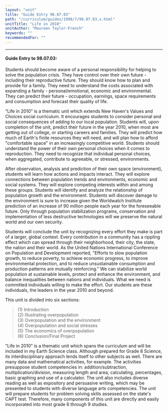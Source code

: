 ```yaml
---
layout: "unit"
title: "Guide Entry 98.07.03"
path: "/curriculum/guides/1998/7/98.07.03.x.html"
unitTitle: "Life in 2010"
unitAuthor: "Maureen Taylor-French"
keywords: ""
recommendedFor: ""
---
```

<body>
<hr/>
<h4>
Guide Entry to 98.07.03:
</h4>
<p>Students should become aware of a personal responsibility for helping to solve the population crisis.  They have control over their own future - including their reproductive future.  They should know how to plan and provide for a family.  They need to understand the costs associated with expanding a family - personal/emotional, economic and environmental.  They can predict their future - occupation, earnings, space requirements and consumption and forecast their quality of life.</p>
<p>
“Life in 2010” is a thematic unit which extends New Haven's Values and Choices social curriculum.  It encourages students to consider personal and social consequences of adding to our local population.  Students will, upon completion of the unit, predict their future in the year 2010, when most are getting out of college, or starting careers and families.  They will predict how much of Earth's finite resources they will need, and will plan how to afford "comfortable space" in an increasingly competitive world.  Students should understand the power of their own personal choices when it comes to reproduction.  They need to recognize that individual personal choices, when aggregated, contribute to agreeable, or stressed, environments.
</p>
<p>
After observation, analysis and prediction of their own space (environment), students will learn how actions and impacts interact.  They will explore connections between population trends and environments, economic and social systems.  They will explore competing interests within and among these groups.  Students will identify and analyze the relationship of population growth and the environment.  Students will discover damage to the environment is sure to increase given the Worldwatch Institute prediction of an increase of 90 million people each year for the foreseeable future.  Only through population stabilization programs, conservation and implementation of less destructive technologies will we preserve the natural world and our own security.
</p>
<p>
Students will conclude the unit by recognizing every effort they make is part of a larger, global context.  Every contribution in a community has a rippling effect which can spread through their neighborhood, their city, the state, the nation and their world.  As the United Nations International Conference on Population and Development reported, "Efforts to slow population growth, to reduce poverty, to achieve economic progress, to improve environmental protection, and to reduce unsustainable consumption and production patterns are mutually reinforcing."  We can stabilize world population at sustainable levels, protect and enhance the environment, and balance inequalities between nations and individuals.  What we need is committed individuals willing to make the effort.  Our students are these individuals, the leaders in the year 2010 and beyond.
</p>
<p>
This unit is divided into six sections:
</p>
<blockquote>
<dl>
<dt>
(1) Introduction
<dt>
(2) Illustrating overpopulation
<dt>
(3) Overpopulation and the environment
<dt>
(4) Overpopulation and social stresses
<dt>
(5) The economics of overpopulation
<dt>
(6) Conclusion/Final Project
</dt>
</dt>
</dt>
</dt>
</dt>
</dt>
</dl>
</blockquote>
<p>“Life in 2010” is a thematic unit which spans the curriculum and will be included in my Earth Science class.  Although prepared for Grade 8 Science, its interdisciplinary approach lends itself to other subjects as well.  There are many data and mathematical activities, for example.  The activities presuppose student competencies in: addition/subtraction, multiplication/division, measuring length and area, calculating, percentages, basic graphing and use of a calculator.  The unit also includes diverse reading as well as expository and persuasive writing, which may be presented to students with diverse language arts competencies.  The unit will prepare students for problem solving skills assessed on the state's CAPT test.  Therefore, many components of this unit are directly and easily incorporated into most grade 6 through 9 studies.</p>
</body>
